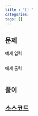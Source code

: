 ```yaml
---
title : "[] "
categories: 
tags: []
---
```


## 문제


<div class="code-block1">
예제 입력
<div class="language-cpp highlighter-rouge">
<div class="highlight">
<pre class="highlight">
<code></code></pre></div></div></div>

<div class="code-block2">
에제 출력
<div class="language-cpp highlighter-rouge"><div class="highlight"><pre class="highlight">
<code></code></pre></div></div></div>

## 풀이

## 소스코드
```cpp
```

<div class="Reference">
<div class="callout-header"> </div>
<p>
<a href=""></a>
</p>
</div>